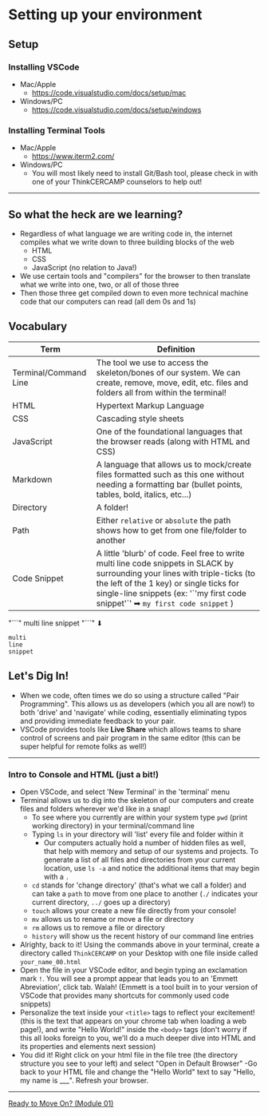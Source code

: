 # Setting up your environment

## Setup
### Installing VSCode
  - Mac/Apple
      - https://code.visualstudio.com/docs/setup/mac
  - Windows/PC
    - https://code.visualstudio.com/docs/setup/windows

### Installing Terminal Tools
  - Mac/Apple
    - https://www.iterm2.com/
  - Windows/PC
    - You will most likely need to install Git/Bash tool, please check in with one of your ThinkCERCAMP counselors to help out!
***

## So what the heck are we learning?
  - Regardless of what language we are writing code in, the internet compiles what we write down to three building blocks of the web
    - HTML
    - CSS
    - JavaScript (no relation to Java!)
  - We use certain tools and "compilers" for the browser to then translate what we write into one, two, or all of those three
  - Then those three get compiled down to even more technical machine code that our computers can read (all dem 0s and 1s)

## Vocabulary
  Term  | Definition
  ----  | ----
  Terminal/Command Line | The tool we use to access the skeleton/bones of our system. We can create, remove, move, edit, etc. files and folders all from within the terminal!
  HTML  | Hypertext Markup Language
  CSS | Cascading style sheets
  JavaScript |  One of the foundational languages that the browser reads (along with HTML and CSS)
  Markdown  | A language that allows us to mock/create files formatted such as this one without needing a formatting bar (bullet points, tables, bold, italics, etc...)
  Directory | A folder!
  Path | Either `relative` or `absolute` the path shows how to get from one file/folder to another
  Code Snippet | A little 'blurb' of code.  Feel free to write multi line code snippets in SLACK by surrounding your lines with triple-ticks (to the left of the 1 key) or single ticks for single-line snippets (ex: '\`'my first code snippet'\`' ➡ `my first code snippet` )

  "\```"
  multi
  line
  snippet
  "\```"
⬇
```
multi
line
snippet
```

## Let's Dig In!
  - When we code, often times we do so using a structure called "Pair Programming".  This allows us as developers (which you all are now!) to both 'drive' and 'navigate' while coding, essentially eliminating typos and providing immediate feedback to your pair.
  - VSCode provides tools like **Live Share** which allows teams to share control of screens and pair program in the same editor (this can be super helpful for remote folks as well!)

***

### Intro to Console and HTML (just a bit!)
  - Open VSCode, and select 'New Terminal' in the 'terminal' menu
  - Terminal allows us to dig into the skeleton of our computers and create files and folders wherever we'd like in a snap!
    - To see where you currently are within your system type `pwd` (print working directory) in your terminal/command line
    - Typing `ls` in your directory will 'list' every file and folder within it
      - Our computers actually hold a number of hidden files as well, that help with memory and setup of our systems and projects.  To generate a list of all files and directories from your current location, use `ls -a` and notice the additional items that may begin with a `.`
    - `cd` stands for 'change directory' (that's what we call a folder) and can take a `path` to move from one place to another (`./` indicates your current directory, `../` goes up a directory)
    - `touch` allows your create a new file directly from your console!
    - `mv` allows us to rename or move a file or directory
    - `rm` allows us to remove a file or directory
    - `history` will show us the recent history of our command line entries
  - Alrighty, back to it! Using the commands above in your terminal, create a directory called `ThinkCERCAMP` on your Desktop with one file inside called `your_name_00.html`
  - Open the file in your VSCode editor, and begin typing an exclamation mark `!`.  You will see a prompt appear that leads you to an 'Emmett Abreviation', click tab. Walah! (Emmett is a tool built in to your version of VSCode that provides many shortcuts for commonly used code snippets)
  - Personalize the text inside your `<title>` tags to reflect your excitement! (this is the text that appears on your chrome tab when loading a web page!), and write "Hello World!" inside the `<body>` tags (don't worry if this all looks foreign to you, we'll do a much deeper dive into HTML and its properties and elements next session)
  - You did it! Right click on your html file in the file tree (the directory structure you see to your left) and select "Open in Default Browser"
  -Go back to your HTML file and change the "Hello World" text to say "Hello, my name is ___". Refresh your browser.

***

[Ready to Move On? (Module 01)](../Module_01)


